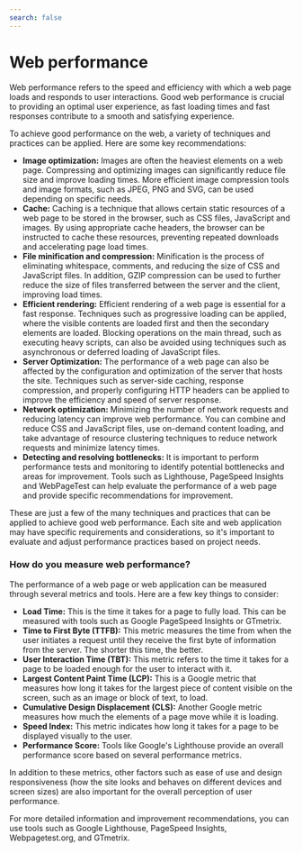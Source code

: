 ```yaml
---
search: false
---
```


# Web performance

Web performance refers to the speed and efficiency with which a web page loads and responds to user interactions. Good web performance is crucial to providing an optimal user experience, as fast loading times and fast responses contribute to a smooth and satisfying experience.

To achieve good performance on the web, a variety of techniques and practices can be applied. Here are some key recommendations:

- **Image optimization:** Images are often the heaviest elements on a web page. Compressing and optimizing images can significantly reduce file size and improve loading times. More efficient image compression tools and image formats, such as JPEG, PNG and SVG, can be used depending on specific needs.
- **Cache:** Caching is a technique that allows certain static resources of a web page to be stored in the browser, such as CSS files, JavaScript and images. By using appropriate cache headers, the browser can be instructed to cache these resources, preventing repeated downloads and accelerating page load times.
- **File minification and compression:** Minification is the process of eliminating whitespace, comments, and reducing the size of CSS and JavaScript files. In addition, GZIP compression can be used to further reduce the size of files transferred between the server and the client, improving load times.
- **Efficient rendering:** Efficient rendering of a web page is essential for a fast response. Techniques such as progressive loading can be applied, where the visible contents are loaded first and then the secondary elements are loaded. Blocking operations on the main thread, such as executing heavy scripts, can also be avoided using techniques such as asynchronous or deferred loading of JavaScript files.
- **Server Optimization:** The performance of a web page can also be affected by the configuration and optimization of the server that hosts the site. Techniques such as server-side caching, response compression, and properly configuring HTTP headers can be applied to improve the efficiency and speed of server response.
- **Network optimization:** Minimizing the number of network requests and reducing latency can improve web performance. You can combine and reduce CSS and JavaScript files, use on-demand content loading, and take advantage of resource clustering techniques to reduce network requests and minimize latency times.
- **Detecting and resolving bottlenecks:** It is important to perform performance tests and monitoring to identify potential bottlenecks and areas for improvement. Tools such as Lighthouse, PageSpeed Insights and WebPageTest can help evaluate the performance of a web page and provide specific recommendations for improvement.

These are just a few of the many techniques and practices that can be applied to achieve good web performance. Each site and web application may have specific requirements and considerations, so it's important to evaluate and adjust performance practices based on project needs.

### How do you measure web performance?

The performance of a web page or web application can be measured through several metrics and tools. Here are a few key things to consider:

- **Load Time:** This is the time it takes for a page to fully load. This can be measured with tools such as Google PageSpeed Insights or GTmetrix.
- **Time to First Byte (TTFB):** This metric measures the time from when the user initiates a request until they receive the first byte of information from the server. The shorter this time, the better.
- **User Interaction Time (TBT):** This metric refers to the time it takes for a page to be loaded enough for the user to interact with it.
- **Largest Content Paint Time (LCP):** This is a Google metric that measures how long it takes for the largest piece of content visible on the screen, such as an image or block of text, to load.
- **Cumulative Design Displacement (CLS):** Another Google metric measures how much the elements of a page move while it is loading.
- **Speed Index:** This metric indicates how long it takes for a page to be displayed visually to the user.
- **Performance Score:** Tools like Google's Lighthouse provide an overall performance score based on several performance metrics.

In addition to these metrics, other factors such as ease of use and design responsiveness (how the site looks and behaves on different devices and screen sizes) are also important for the overall perception of user performance.

For more detailed information and improvement recommendations, you can use tools such as Google Lighthouse, PageSpeed Insights, Webpagetest.org, and GTmetrix.